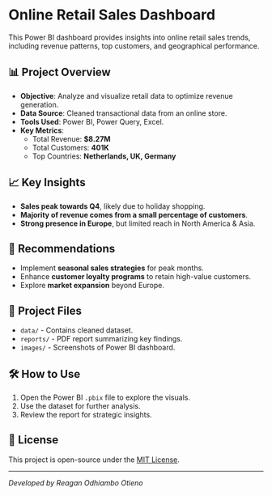 # Online Retail Sales Dashboard

This Power BI dashboard provides insights into online retail sales trends, including revenue patterns, top customers, and geographical performance.

## 📊 Project Overview
- **Objective**: Analyze and visualize retail data to optimize revenue generation.
- **Data Source**: Cleaned transactional data from an online store.
- **Tools Used**: Power BI, Power Query, Excel.
- **Key Metrics**:
  - Total Revenue: **$8.27M**
  - Total Customers: **401K**
  - Top Countries: **Netherlands, UK, Germany**

## 📈 Key Insights
- **Sales peak towards Q4**, likely due to holiday shopping.
- **Majority of revenue comes from a small percentage of customers**.
- **Strong presence in Europe**, but limited reach in North America & Asia.

## 🚀 Recommendations
- Implement **seasonal sales strategies** for peak months.
- Enhance **customer loyalty programs** to retain high-value customers.
- Explore **market expansion** beyond Europe.

## 📂 Project Files
- `data/` - Contains cleaned dataset.
- `reports/` - PDF report summarizing key findings.
- `images/` - Screenshots of Power BI dashboard.

## 🛠️ How to Use
1. Open the Power BI `.pbix` file to explore the visuals.
2. Use the dataset for further analysis.
3. Review the report for strategic insights.

## 📜 License
This project is open-source under the [MIT License](LICENSE).

---
*Developed by Reagan Odhiambo Otieno*

